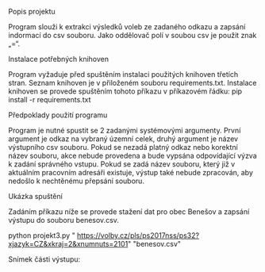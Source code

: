 Popis projektu

Program slouži k extrakci výsledků voleb ze zadaného odkazu a zapsání indormací do csv souboru.
Jako oddělovač polí v soubou csv je použit znak „=“.

Instalace potřebných knihoven

Program vyžaduje před spuštěním instalaci použitých knihoven třetích stran. Seznam knihoven je v přiloženém souboru requirements.txt.
Instalace knihoven se provede spuštěním tohoto příkazu v příkazovém řádku: 
pip install -r requirements.txt

Předpoklady použití programu

Program je nutné spustit se 2 zadanými systémovými argumenty. První argument je odkaz na vybraný územní celek, druhý argument je název výstupního csv souboru. Pokud se nezadá platný odkaz nebo korektní název souboru, akce nebude provedena a bude vypsána odpovídající
výzva k zadání správného vstupu. Pokud se zadá název souboru, který již v aktuálním pracovním adresáři existuje, výstup také nebude zpracován, aby nedošlo k nechtěnému přepsání souboru.

Ukázka spuštění

Zadáním příkazu níže se provede stažení dat pro obec Benešov a zapsání výstupu do souboru
benesov.csv.

python projekt3.py " https://volby.cz/pls/ps2017nss/ps32?xjazyk=CZ&xkraj=2&xnumnuts=2101" "benesov.csv"




Snímek části výstupu:
